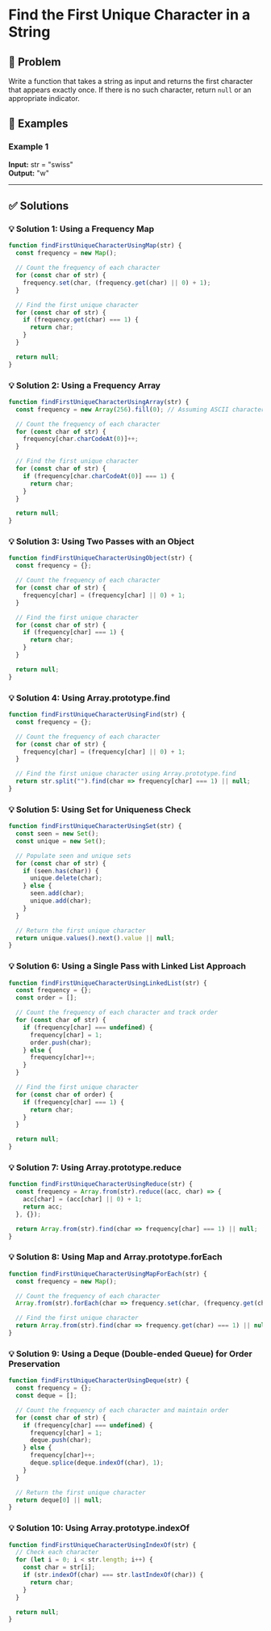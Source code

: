 # Find the First Unique Character in a String

## 📝 Problem

Write a function that takes a string as input and returns the first character that appears exactly once. If there is no such character, return `null` or an appropriate indicator.


## 📌 Examples

### Example 1

**Input:** str = "swiss"  
**Output:** "w"

---

## ✅ Solutions

### 💡 Solution 1: Using a Frequency Map

```javascript
function findFirstUniqueCharacterUsingMap(str) {
  const frequency = new Map();

  // Count the frequency of each character
  for (const char of str) {
    frequency.set(char, (frequency.get(char) || 0) + 1);
  }

  // Find the first unique character
  for (const char of str) {
    if (frequency.get(char) === 1) {
      return char;
    }
  }

  return null;
}
```

### 💡 Solution 2: Using a Frequency Array

```javascript
function findFirstUniqueCharacterUsingArray(str) {
  const frequency = new Array(256).fill(0); // Assuming ASCII characters

  // Count the frequency of each character
  for (const char of str) {
    frequency[char.charCodeAt(0)]++;
  }

  // Find the first unique character
  for (const char of str) {
    if (frequency[char.charCodeAt(0)] === 1) {
      return char;
    }
  }

  return null;
}
```

### 💡 Solution 3: Using Two Passes with an Object

```javascript
function findFirstUniqueCharacterUsingObject(str) {
  const frequency = {};

  // Count the frequency of each character
  for (const char of str) {
    frequency[char] = (frequency[char] || 0) + 1;
  }

  // Find the first unique character
  for (const char of str) {
    if (frequency[char] === 1) {
      return char;
    }
  }

  return null;
}
```

### 💡 Solution 4: Using Array.prototype.find

```javascript
function findFirstUniqueCharacterUsingFind(str) {
  const frequency = {};

  // Count the frequency of each character
  for (const char of str) {
    frequency[char] = (frequency[char] || 0) + 1;
  }

  // Find the first unique character using Array.prototype.find
  return str.split("").find(char => frequency[char] === 1) || null;
}
```

### 💡 Solution 5: Using Set for Uniqueness Check

```javascript
function findFirstUniqueCharacterUsingSet(str) {
  const seen = new Set();
  const unique = new Set();

  // Populate seen and unique sets
  for (const char of str) {
    if (seen.has(char)) {
      unique.delete(char);
    } else {
      seen.add(char);
      unique.add(char);
    }
  }

  // Return the first unique character
  return unique.values().next().value || null;
}
```

### 💡 Solution 6: Using a Single Pass with Linked List Approach

```javascript
function findFirstUniqueCharacterUsingLinkedList(str) {
  const frequency = {};
  const order = [];

  // Count the frequency of each character and track order
  for (const char of str) {
    if (frequency[char] === undefined) {
      frequency[char] = 1;
      order.push(char);
    } else {
      frequency[char]++;
    }
  }

  // Find the first unique character
  for (const char of order) {
    if (frequency[char] === 1) {
      return char;
    }
  }

  return null;
}
```

### 💡 Solution 7: Using Array.prototype.reduce

```javascript
function findFirstUniqueCharacterUsingReduce(str) {
  const frequency = Array.from(str).reduce((acc, char) => {
    acc[char] = (acc[char] || 0) + 1;
    return acc;
  }, {});

  return Array.from(str).find(char => frequency[char] === 1) || null;
}
```

### 💡 Solution 8: Using Map and Array.prototype.forEach

```javascript
function findFirstUniqueCharacterUsingMapForEach(str) {
  const frequency = new Map();

  // Count the frequency of each character
  Array.from(str).forEach(char => frequency.set(char, (frequency.get(char) || 0) + 1));

  // Find the first unique character
  return Array.from(str).find(char => frequency.get(char) === 1) || null;
}
```

### 💡 Solution 9: Using a Deque (Double-ended Queue) for Order Preservation

```javascript
function findFirstUniqueCharacterUsingDeque(str) {
  const frequency = {};
  const deque = [];

  // Count the frequency of each character and maintain order
  for (const char of str) {
    if (frequency[char] === undefined) {
      frequency[char] = 1;
      deque.push(char);
    } else {
      frequency[char]++;
      deque.splice(deque.indexOf(char), 1);
    }
  }

  // Return the first unique character
  return deque[0] || null;
}
```

### 💡 Solution 10: Using Array.prototype.indexOf

```javascript
function findFirstUniqueCharacterUsingIndexOf(str) {
  // Check each character
  for (let i = 0; i < str.length; i++) {
    const char = str[i];
    if (str.indexOf(char) === str.lastIndexOf(char)) {
      return char;
    }
  }

  return null;
}
```